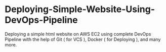 # Deploying-Simple-Website-Using-DevOps-Pipeline
Deploying a simple html website on AWS EC2 using complete DevOps Pipeline with the help of Git ( for VCS ), Docker ( for Deploying ), and many more. 
